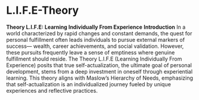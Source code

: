 # L.I.F.E-Theory
**Theory L.I.F.E: Learning Individually From Experience** **Introduction** In a world characterized by rapid changes and constant demands, the quest for personal fulfillment often leads individuals to pursue external markers of success— wealth, career achievements, and social validation. However, these pursuits frequently leave a sense of emptiness where genuine fulfillment should reside. The Theory L.I.F.E (Learning Individually From Experience) posits that true self-actualization, the ultimate goal of personal development, stems from a deep investment in oneself through experiential learning. This theory aligns with Maslow’s Hierarchy of Needs, emphasizing that self-actualization is an individualized journey fueled by unique experiences and reflective practices.